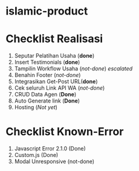 # islamic-product


# Checklist Realisasi
1. Seputar Pelatihan Usaha  (**done**)
2. Insert Testimonials      (**done**)
3. Tampilin Workflow Usaha  (*not-done*) *escalated*
4. Benahin Footer           (*not-done*)
5. Integrasikan Get-Post URL(**done**)
6. Cek seluruh Link API WA  (*not-done*)
7. CRUD Data Agen			(**Done**)
8. Auto Generate link		(**Done**)
9. Hosting					(_Not yet_)


# Checklist Known-Error
1. Javascript Error 2.1.0 (Done)
2. Custom.js (Done)
3. Modal Unresponsive (not-done)

